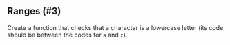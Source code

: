 ## Ranges (#3)

Create a function that checks that a character is a lowercase letter
(its code should be between the codes for `a` and `z`).